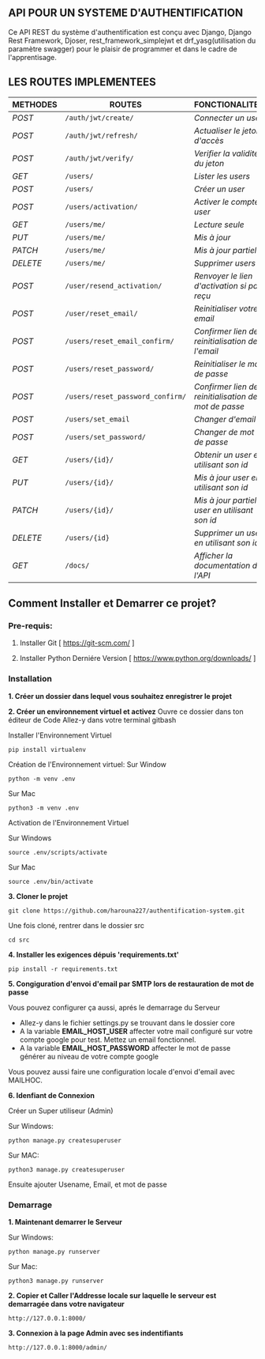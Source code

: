 ## API POUR UN SYSTEME D'AUTHENTIFICATION
Ce API REST du système d'authentification est conçu avec Django, Django Rest Framework, Djoser, rest_framework_simplejwt et drf_yasg(utilisation du paramètre swagger) pour le plaisir de programmer et dans le cadre de l'apprentisage.



## LES ROUTES IMPLEMENTEES
| METHODES | ROUTES | FONCTIONALITES |
| ------- | ----- | ------------- | 
| *POST* | ```/auth/jwt/create/``` | _Connecter un user_|
| *POST* | ```/auth/jwt/refresh/``` | _Actualiser le jeton d'accès_|
| *POST* | ```/auth/jwt/verify/``` | _Verifier la validité du jeton_|
| *GET* | ```/users/``` | _Lister les users_|
| *POST* | ```/users/``` | _Créer un user_|
| *POST* | ```/users/activation/``` | _Activer le compte user_|
| *GET* | ```/users/me/``` | _Lecture seule_|
| *PUT* | ```/users/me/``` | _Mis à jour_|
| *PATCH* | ```/users/me/``` | _Mis à jour partiel_|
| *DELETE* | ```/users/me/``` | _Supprimer users_|
| *POST* | ```/user/resend_activation/``` | _Renvoyer le lien d'activation si pas reçu_|
| *POST* | ```/user/reset_email/``` | _Reinitialiser votre email_|
| *POST* | ```/users/reset_email_confirm/``` | _Confirmer lien de reinitialisation de l'email_|
| *POST* | ```/users/reset_password/``` | _Reinitialiser le mot de passe_|
| *POST* | ```/users/reset_password_confirm/``` | _Confirmer lien de reinitialisation de mot de passe_|
| *POST* | ```/users/set_email``` | _Changer d'email_|
| *POST* | ```/users/set_password/``` | _Changer de mot de passe_|
| *GET* | ```/users/{id}/``` | _Obtenir un user en utilisant son id_|
| *PUT* | ```/users/{id}/``` | _Mis à jour user en utilisant son id_|
| *PATCH* | ```/users/{id}/``` | _Mis à jour partiel user en utilisant son id_|
| *DELETE* | ```/users/{id}``` | _Supprimer un user en utilisant son id_|
| *GET* | ```/docs/``` | _Afficher la documentation de l'API_|

## Comment Installer et Demarrer ce projet?

### Pre-requis:
1. Installer Git
[ https://git-scm.com/ ]

2. Installer Python Derniére Version
[ https://www.python.org/downloads/ ]

### Installation
**1. Créer un dossier dans lequel vous souhaitez enregistrer le projet**

**2. Créer un environnement virtuel et activez**
Ouvre ce dossier dans ton éditeur de Code
Allez-y dans votre terminal gitbash

Installer l'Environnement Virtuel
```
pip install virtualenv
```

Création de l'Environnement virtuel:
Sur Window
```
python -m venv .env
```
Sur Mac
```
python3 -m venv .env
```

Activation de l'Environnement Virtuel

Sur Windows
```
source .env/scripts/activate
```

Sur Mac
```
source .env/bin/activate
```

**3. Cloner le projet**
```
git clone https://github.com/harouna227/authentification-system.git
```
Une fois cloné, rentrer dans le dossier src
```
cd src
```

**4. Installer les exigences dépuis 'requirements.txt'**
```
pip install -r requirements.txt
```
**5. Congiguration d'envoi d'email par SMTP lors de restauration de mot de passe**

Vous pouvez configurer ça aussi, aprés le demarrage du Serveur

- Allez-y dans le fichier settings.py se trouvant dans le dossier core
- A la variable **EMAIL_HOST_USER** affecter votre mail configuré sur votre compte google pour test. Mettez un email fonctionnel.
- A la variable **EMAIL_HOST_PASSWORD** affecter le mot de passe générer au niveau de votre compte google

Vous pouvez aussi faire une configuration locale d'envoi d'email avec MAILHOC.

**6. Idenfiant de Connexion**

Créer un Super utiliseur (Admin)

Sur Windows:
```
python manage.py createsuperuser
```
Sur MAC:
```
python3 manage.py createsuperuser
```
Ensuite ajouter Usename, Email, et mot de passe

### Demarrage
**1.  Maintenant demarrer le Serveur**

Sur Windows:
```
python manage.py runserver
```

Sur Mac:
```
python3 manage.py runserver
```
**2. Copier et Caller l'Addresse locale sur laquelle le serveur est demarragée dans votre navigateur**

```
http://127.0.0.1:8000/
```

**3. Connexion à la page Admin avec ses indentifiants**
```
http://127.0.0.1:8000/admin/
```